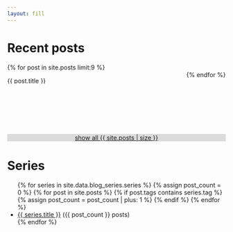 ```yaml
---
layout: fill
---
```


# Recent posts

<div style="display: flex; flex-flow: row wrap; justify-content: space-between; margin-bottom: 10px;">
{% for post in site.posts limit:9 %}
<a href="{{ post.url }}">
<div style="width: 290px; height: 135px; display: flex; flex-flow: column; justify-content: flex-end;">
  <p style="width: 290px; white-space: nowrap; overflow: hidden; text-overflow: ellipsis;">{{ post.title }}</p>
  <div style="height: 100px; width: 290px; background-image: url('/assets/img/blog/{{ post.img }}'); background-size: cover; background-position: left bottom;"></div>
</div>
</a>
{% endfor %}
</div>

<p style="margin: 0;"><a style="display: block; text-align: center; background-color: #dbdbdb;" href="/blag">show all {{ site.posts | size }}</a></p>


<!-- sep -->

# Series

<ul>
{% for series in site.data.blog_series.series %}
  {% assign post_count = 0 %}
  {% for post in site.posts %}
    {% if post.tags contains series.tag %}
      {% assign post_count = post_count | plus: 1 %}
    {% endif %}
  {% endfor %}
  <li><a href="/series.tag">{{ series.title }}</a> ({{ post_count }} posts)</li>
{% endfor %}
</ul>
